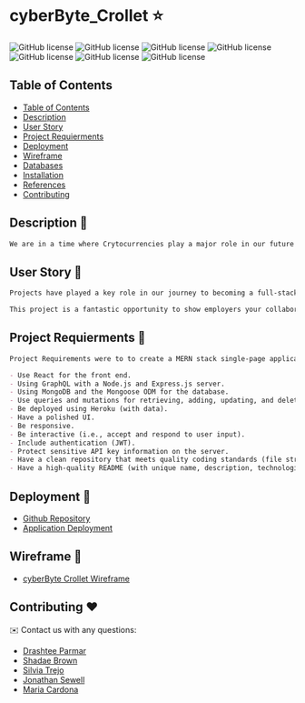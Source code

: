 # cyberByte_Crollet ⭐

![GitHub license](https://img.shields.io/badge/MongoDB-4EA94B?style=for-the-badge&logo=mongodb&logoColor=white)
![GitHub license](https://img.shields.io/badge/Express.js-000000?style=for-the-badge&logo=express&logoColor=white)
![GitHub license](https://img.shields.io/badge/React-20232A?style=for-the-badge&logo=react&logoColor=61DAFB)
![GitHub license](https://img.shields.io/badge/Node.js-339933?style=for-the-badge&logo=nodedotjs&logoColor=white)
![GitHub license](https://img.shields.io/badge/Apollo%20GraphQL-311C87?&style=for-the-badge&logo=Apollo%20GraphQL&logoColor=white)
![GitHub license](https://img.shields.io/badge/Bootstrap-563D7C?style=for-the-badge&logo=bootstrap&logoColor=white)
![GitHub license](https://img.shields.io/badge/npm-CB3837?style=for-the-badge&logo=npm&logoColor=white)





## Table of Contents
- [Table of Contents](#table-of-contents)
- [Description](#description)
- [User Story](#user-story-)
- [Project Requierments](#project-requierments)
- [Deployment](#deployment)
- [Wireframe](#wireframe)
- [Databases](#databases)
- [Installation](#installation)
- [References](#references)
- [Contributing](#contributing)

## Description 📄

```md
We are in a time where Crytocurrencies play a major role in our future development with some beneficial opportunity like transaction speed, transaction cost and easy access to a wide range. Crypto poppularity has been increasing drasticly the last couple of years creating such a great opportunity for investmet. We created cyberByte Crollet with the porpuse of making all these Cryptocurrencies information available to all our users. 
```

## User Story 📖

```md
Projects have played a key role in our journey to becoming a full-stack web developer. As you apply for development jobs, your portfolio is absolutely vital to opening doors to opportunities. Your portfolio showcases high-quality deployed examples of your work, and you can use your finished projects for that very purpose.

This project is a fantastic opportunity to show employers your collaborative skills and coding abilities, especially in the context of a scalable, user-focused MERN app. Remember that employers want to see what you can do, but they also want to see how you work with other developers. The more examples of deployed collaborative work you have in your portfolio, the more likely you are to get an interview and a job.
```

## Project Requierments 👋

```md
Project Requirements were to to create a MERN stack single-page application that works with real-world data to solve a real-world challenge, with a focus on user demand:

- Use React for the front end.
- Using GraphQL with a Node.js and Express.js server.
- Using MongoDB and the Mongoose ODM for the database.
- Use queries and mutations for retrieving, adding, updating, and deleting data.
- Be deployed using Heroku (with data).
- Have a polished UI.
- Be responsive.
- Be interactive (i.e., accept and respond to user input).
- Include authentication (JWT).
- Protect sensitive API key information on the server.
- Have a clean repository that meets quality coding standards (file structure, naming conventions, best practices for class and id naming conventions, indentation, high-quality comments, etc.).
- Have a high-quality README (with unique name, description, technologies used, screenshot, and link to deployed application).
```

## Deployment 🚀

- [Github Repository](https://github.com/dparmar32/cyberByte_Crollet)
- [Application Deployment]()


## Wireframe 📝

- [cyberByte Crollet Wireframe](https://app.diagrams.net/?src=about#G1Ru5vzWBgpHrougN5ilvdZCf4x_SYlmyg)


## Contributing ❤

✉️ Contact us with any questions:
- [Drashtee Parmar](https://github.com/dparmar32) 
- [Shadae Brown](https://github.com/Shadae96)
- [Silvia Trejo](https://github.com/sytrejo)
- [Jonathan Sewell](https://github.com/jjsr17)
- [Maria Cardona](https://github.com/mechas8703)
